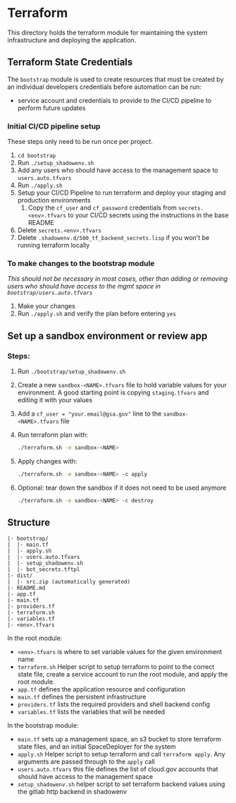 # Terraform

This directory holds the terraform module for maintaining the system infrastructure and deploying the application.

## Terraform State Credentials

The `bootstrap` module is used to create resources that must be created by an individual developers credentials before automation can be run:

* service account and credentials to provide to the CI/CD pipeline to perform future updates

### Initial CI/CD pipeline setup

These steps only need to be run once per project.

1. `cd bootstrap`
1. Run `./setup_shadowenv.sh`
1. Add any users who should have access to the management space to `users.auto.tfvars`
1. Run `./apply.sh`
1. Setup your CI/CD Pipeline to run terraform and deploy your staging and production environments
    1. Copy the `cf_user` and `cf_password` credentials from `secrets.<env>.tfvars` to your CI/CD secrets using the instructions in the base README
1. Delete `secrets.<env>.tfvars`
1. Delete `.shadowenv.d/500_tf_backend_secrets.lisp` if you won't be running terraform locally

### To make changes to the bootstrap module

*This should not be necessary in most cases, other than adding or removing users who should have access to the mgmt space in `bootstrap/users.auto.tfvars`*

1. Make your changes
1. Run `./apply.sh` and verify the plan before entering `yes`

## Set up a sandbox environment or review app

### Steps:

1. Run `./bootstrap/setup_shadowenv.sh`
1. Create a new `sandbox-<NAME>.tfvars` file to hold variable values for your environment. A good starting point is copying `staging.tfvars` and editing it with your values
1. Add a `cf_user = "your.email@gsa.gov"` line to the `sandbox-<NAME>.tfvars` file

1. Run terraform plan with:
    ```bash
    ./terraform.sh -e sandbox-<NAME>
    ```

1. Apply changes with:
    ```bash
    ./terraform.sh -e sandbox-<NAME> -c apply
    ```

1. Optional: tear down the sandbox if it does not need to be used anymore
    ```bash
    ./terraform.sh -e sandbox-<NAME> -c destroy
    ```

## Structure

```
|- bootstrap/
|  |- main.tf
|  |- apply.sh
|  |- users.auto.tfvars
|  |- setup_shadowenv.sh
|  |- bot_secrets.tftpl
|- dist/
|  |- src.zip (automatically generated)
|- README.md
|- app.tf
|- main.tf
|- providers.tf
|- terraform.sh
|- variables.tf
|- <env>.tfvars
```

In the root module:
- `<env>.tfvars` is where to set variable values for the given environment name
- `terraform.sh` Helper script to setup terraform to point to the correct state file, create a service account to run the root module, and apply the root module.
- `app.tf` defines the application resource and configuration
- `main.tf` defines the persistent infrastructure
- `providers.tf` lists the required providers and shell backend config
- `variables.tf` lists the variables that will be needed

In the bootstrap module:
- `main.tf` sets up a management space, an s3 bucket to store terraform state files, and an initial SpaceDeployer for the system
- `apply.sh` Helper script to setup terraform and call `terraform apply`. Any arguments are passed through to the `apply` call
- `users.auto.tfvars` this file defines the list of cloud.gov accounts that should have access to the management space
- `setup_shadowenv.sh` helper script to set terraform backend values using the gitlab http backend in shadowenv

